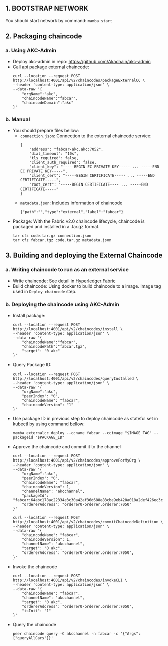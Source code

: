 ## 1. BOOTSTRAP NETWORK

You should start network by command: `mamba start`

## 2. Packaging chaincode

### a. Using AKC-Admin

- Deploy akc-admin in repo: https://github.com/Akachain/akc-admin
- Call api package external chaincode:
  ```
  curl --location --request POST http://localhost:4001/api/v2/chaincodes/packageExternalCC \
  --header 'content-type: application/json' \
  --data-raw '{
      "orgName":"akc",
      "chaincodeName":"fabcar",
      "chaincodeDomain":"akc"
  }'
  ```

### b. Manual

- You should prepare files bellow:
  - `connection.json`: Connection to the external chaincode service:
    ```
    {
        "address": "fabcar-akc.akc:7052",
        "dial_timeout": "10s",
        "tls_required": false,
        "client_auth_required": false,
        "client_key": "-----BEGIN EC PRIVATE KEY----- ... -----END EC PRIVATE KEY-----",
        "client_cert": "-----BEGIN CERTIFICATE----- ... -----END CERTIFICATE-----",
        "root_cert": "-----BEGIN CERTIFICATE---- ... -----END CERTIFICATE-----"
    }
    ```
  - `metadata.json`: Includes information of chaincode
    ```
    {"path":"","type":"external","label":"fabcar"}
    ```
- Package: With the Fabric v2.0 chaincode lifecycle, chaincode is packaged and installed in a .tar.gz format.
  ```
  tar cfz code.tar.gz connection.json
  tar cfz fabcar.tgz code.tar.gz metadata.json
  ```

## 3. Building and deploying the External Chaincode

### a. Writing chaincode to run as an external service

- Write chaincode: See detail in [Hyperledger Fabric](https://hyperledger-fabric.readthedocs.io/en/release-2.2/cc_service.html#writing-chaincode-to-run-as-an-external-service)
- Build chaincode: Using docker to build chaincode to a image. Image tag used in `Deploy chaincode` step.

### b. Deploying the chaincode using AKC-Admin

- Install package:
  ```
  curl --location --request POST http://localhost:4001/api/v2/chaincodes/install \
  --header 'content-type: application/json' \
  --data-raw '{
      "chaincodeName":"fabcar",
      "chaincodePath":"fabcar.tgz",
      "target": "0 akc"
  }'
  ```
- Query Package ID:
  ```
  curl --location --request POST http://localhost:4001/api/v2/chaincodes/queryInstalled \
  --header 'content-type: application/json' \
  --data-raw '{
      "orgName":"akc",
      "peerIndex": "0",
      "chaincodeName": "fabcar",
      "chaincodeVersion": "1"
  }'
  ```
- Use package ID in previous step to deploy chaincode as stateful set in kubectl by using command bellow:
  ```
  mamba externalcc deploy --ccname fabcar --ccimage "$IMAGE_TAG" --packageid "$PACKAGE_ID"
  ```
- Approve the chaincode and commit it to the channel

  ```
  curl --location --request POST http://localhost:4001/api/v2/chaincodes/approveForMyOrg \
  --header 'content-type: application/json' \
  --data-raw '{
      "orgName":"akc",
      "peerIndex": "0",
      "chaincodeName": "fabcar",
      "chaincodeVersion": 1,
      "channelName": "akcchannel",
      "packageId": "fabcar:64abc178ac22334e3c30a42af36d688e83cbe9eb428a018a2def426ec3cfd5ea",
      "ordererAddress": "orderer0-orderer.orderer:7050"
  }'

  curl --location --request POST http://localhost:4001/api/v2/chaincodes/commitChaincodeDefinition \
  --header 'content-type: application/json' \
  --data-raw '{
      "chaincodeName": "fabcar",
      "chaincodeVersion": 1,
      "channelName": "akcchannel",
      "target": "0 akc",
      "ordererAddress": "orderer0-orderer.orderer:7050",
  }'
  ```

- Invoke the chaincode

  ```
  curl --location --request POST http://localhost:4001/api/v2/chaincodes/invokeCLI \
  --header 'content-type: application/json' \
  --data-raw '{
      "chaincodeName": "fabcar",
      "channelName": "akcchannel",
      "target": "0 akc",
      "ordererAddress": "orderer0-orderer.orderer:7050",
      "isInit": "1"
  }'

  ```

- Query the chaincode
  ```
  peer chaincode query -C akcchannel -n fabcar -c '{"Args":["queryAllCars"]}'
  ```
